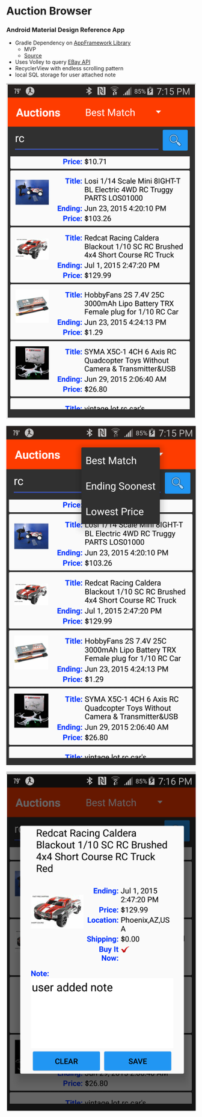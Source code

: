 # Auction Browser

### Android Material Design Reference App

* Gradle Dependency on [AppFramework Library](https://github.com/balch/MockTrade#application-framework)
    * MVP
    * [Source](https://github.com/balch/MockTrade/tree/master/AppFramework)
* Uses Volley to query [EBay API](http://developer.ebay.com/Devzone/finding/CallRef/findItemsByKeywords.html)
* RecyclerView with endless scrolling pattern
* local SQL storage for user attached note


![Screen Shot 1](./AuctionBrowser_ss1.png)

![Screen Shot 2](./AuctionBrowser_ss2.png)

![Screen Shot 3](./AuctionBrowser_ss3.png)